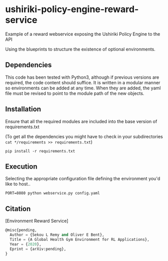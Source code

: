 # ushiriki-policy-engine-reward-service
Example of a reward webservice exposing the Ushiriki Policy Engine to the API

Using the blueprints to structure the existence of optional environments.

## Dependencies
This code has been tested with Python3, although if previous versions are required, the code content should suffice. It is written in a modular manner so environments can be added at any time. When they are added, the yaml file must be revised to point to the module path of the new objects.

## Installation
Ensure that all the required modules are included into the base version of requirements.txt

(To get all the dependencies you might have to check in your subdirectories
```cat */requirements >> requirements.txt```)

```pip install -r requirements.txt```

## Execution
Selecting the appropriate configuration file defining the environment you'd like to host..

```PORT=8080 python webservice.py config.yaml```

## Citation
[Environment Reward Service]
```lisp
@misc{pending,
  Author = {Sekou L Remy and Oliver E Bent},
  Title = {A Global Health Gym Environment for RL Applications},
  Year = {2020},
  Eprint = {arXiv:pending},
}
```
